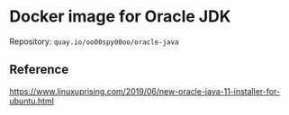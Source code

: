 # Docker image for Oracle JDK

Repository: `quay.io/oo00spy00oo/oracle-java`

## Reference

https://www.linuxuprising.com/2019/06/new-oracle-java-11-installer-for-ubuntu.html